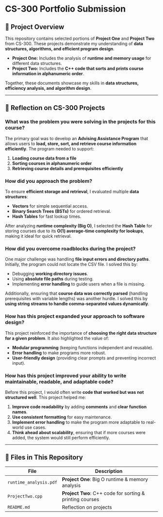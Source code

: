 # CS-300 Portfolio Submission

## 📌 Project Overview
This repository contains selected portions of **Project One** and **Project Two** from CS-300. These projects demonstrate my understanding of **data structures, algorithms, and efficient program design**.

- **Project One:** Includes the analysis of **runtime and memory usage** for different data structures.
- **Project Two:** Includes the **C++ code that sorts and prints course information in alphanumeric order**.

Together, these documents showcase my skills in **data structures, efficiency analysis, and algorithm design**.

---

## 📌 Reflection on CS-300 Projects

### **What was the problem you were solving in the projects for this course?**
The primary goal was to develop an **Advising Assistance Program** that allows users to **load, store, sort, and retrieve course information efficiently**. The program needed to support:
1. **Loading course data from a file**
2. **Sorting courses in alphanumeric order**
3. **Retrieving course details and prerequisites efficiently**

### **How did you approach the problem?**
To ensure **efficient storage and retrieval**, I evaluated multiple **data structures**:
- **Vectors** for simple sequential access.
- **Binary Search Trees (BSTs)** for ordered retrieval.
- **Hash Tables** for fast lookup times.

After analyzing **runtime complexity (Big O)**, I selected the **Hash Table** for storing courses due to its **O(1) average-time complexity for lookups**, making it ideal for quick retrieval.

### **How did you overcome roadblocks during the project?**
One major challenge was handling **file input errors and directory paths**. Initially, the program could not locate the CSV file. I solved this by:
- Debugging **working directory issues**.
- Using **absolute file paths** during testing.
- Implementing **error handling** to guide users when a file is missing.

Additionally, ensuring that **course data was correctly parsed** (handling prerequisites with variable lengths) was another hurdle. I solved this by **using string streams to handle comma-separated values dynamically**.

### **How has this project expanded your approach to software design?**
This project reinforced the importance of **choosing the right data structure for a given problem**. It also highlighted the value of:
- **Modular programming** (keeping functions independent and reusable).
- **Error handling** to make programs more robust.
- **User-friendly design** (providing clear prompts and preventing incorrect input).

### **How has this project improved your ability to write maintainable, readable, and adaptable code?**
Before this project, I would often write **code that worked but was not structured well**. This project helped me:
1. **Improve code readability** by adding **comments** and **clear function names**.
2. **Use consistent formatting** for easy maintenance.
3. **Implement error handling** to make the program more adaptable to real-world use cases.
4. **Think ahead about scalability**, ensuring that if more courses were added, the system would still perform efficiently.


---

## 📌 **Files in This Repository**
| **File**                  | **Description** |
|---------------------------|----------------|
| `runtime_analysis.pdf`    | **Project One**: Big O runtime & memory analysis |
| `ProjectTwo.cpp`          | **Project Two**: C++ code for sorting & printing courses |
| `README.md`               | Reflection on projects |
